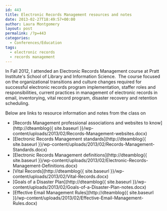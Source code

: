 ```yaml
---
id: 443
title: Electronic Records Management resources and notes
date: 2013-02-27T18:49:57+00:00
author: Laura Montgomery
layout: post
permalink: /?p=443
categories:
  - Conferences/Education
tags:
  - electronic records
  - records management
---
```

In Fall 2012, I attended an Electronic Records Management course at Pratt Institute's School of Library and Information Science.  The course focused on the organizational transitions and culture changes required for successful electronic records program implementation, staffer roles and responsibilities, current practices in management of electronic records in email, inventorying, vital record program, disaster recovery and retention scheduling.

<!--more-->

Below are links to resource information and notes from the class on

* [Records Management professional associations and websites to know](http://dteamblog{{ site.baseurl }}/wp-content/uploads/2013/02/Records-Management-websites.docx)
* [Electronic Records Management standards](http://dteamblog{{ site.baseurl }}/wp-content/uploads/2013/02/Records-Management-Standards.docx)
* [Electronic Records Management definitions](http://dteamblog{{ site.baseurl }}/wp-content/uploads/2013/02/Electronic-Records-Management-Definitions.docx)
* [Vital Records](http://dteamblog{{ site.baseurl }}/wp-content/uploads/2013/02/Vital-Records.docx)
* [Goals of a Disaster Plan](http://dteamblog{{ site.baseurl }}/wp-content/uploads/2013/02/Goals-of-a-Disaster-Plan-notes.docx)
* [Effective Email Management Rules](http://dteamblog{{ site.baseurl }}/wp-content/uploads/2013/02/Effective-Email-Management-Rules.docx)
